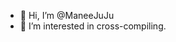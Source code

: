 - 👋 Hi, I’m @ManeeJuJu
- 👀 I’m interested in cross-compiling.

<!---
ManeeJuJu/ManeeJuJu is a ✨ special ✨ repository because its `README.md` (this file) appears on your GitHub profile.
You can click the Preview link to take a look at your changes.
--->
